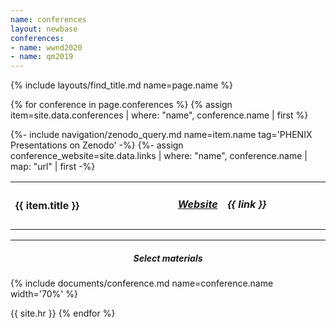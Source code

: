 ```yaml
---
name: conferences
layout: newbase
conferences:
- name: wwnd2020
- name: qm2019
---
```

{% include layouts/find_title.md name=page.name %}

{% for conference in page.conferences %}
{% assign item=site.data.conferences | where: "name", conference.name | first %}

{%- include navigation/zenodo_query.md name=item.name tag='PHENIX Presentations on Zenodo' -%}
{%- assign conference_website=site.data.links | where: "name", conference.name  | map: "url" | first -%}
<table width="70%">
  <tr>
    <td width="55%"><h4>{{ item.title }}</h4></td>
    <td width="10%"><h5><a href="{{ conference_website }}" target="_blank">Website</a></h5></td>
    <td width="35%"><h5>{{ link }}</h5></td>
  </tr>
</table>
<hr/>
<center><h5>Select materials</h5></center>
{% include documents/conference.md name=conference.name width='70%' %}

{{ site.hr }}
{% endfor %}
